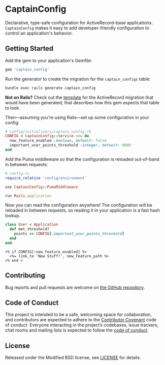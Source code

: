 # CaptainConfig

Declarative, type-safe configuration for ActiveRecord-base applications. `CaptainConfig` makes it easy to add developer-friendly configuration to control an application's behavior.

## Getting Started

Add the gem to your application's Gemfile:

```rb
gem 'captain_config'
```

Run the generator to create the migration for the `captain_configs` table:

```sh
bundle exec rails generate captain_config
```

**Not on Rails?** Check out the [template](https://github.com/dirk/captain_config/blob/master/lib/generators/templates/create_captain_configs.rb.tt) for the ActiveRecord migration that would have been generated; that describes how this gem expects that table to look.

Then—assuming you're using Rails—set up some configuration in your config:

```rb
# config/initializers/captain_config.rb
CONFIG = CaptainConfig::Service.new do
  new_feature_enabled :boolean, default: false
  important_user_points_threshold :integer, default: 9000
end
```

Add the Puma middleware so that the configuration is reloaded out-of-band in between requests:

```rb
# config.ru
require_relative 'config/environment'

use CaptainConfig::PumaMiddleware

run Rails.application
```

Now you can read the configuration anywhere! The configuration will be reloaded in between requests, so reading it in your application is a fast hash lookup.

```rb
class User < Application
  def met_threshold?
    points >= CONFIG[:important_user_points_threshold]
  end
end
```

```erb
<% if CONFIG[:new_feature_enabled] %>
  <%= link_to 'New Stuff!', new_feature_path %>
<% end >
```

## Contributing

Bug reports and pull requests are welcome on [the GitHub repository](https://github.com/dirk/captain_config).

## Code of Conduct

This project is intended to be a safe, welcoming space for collaboration, and contributors are expected to adhere to the [Contributor Covenant](http://contributor-covenant.org) code of conduct. Everyone interacting in the project’s codebases, issue trackers, chat rooms and mailing lists is expected to follow the [code of conduct](https://github.com/dirk/captain_config/blob/master/CODE_OF_CONDUCT.md).

## License

Released under the Modified BSD license, see [LICENSE](LICENSE) for details.
